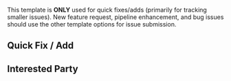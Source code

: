 This template is **ONLY** used for quick fixes/adds (primarily for tracking smaller issues). New feature request, pipeline enhancement, and bug issues should use the other template options for issue submission.

## Quick Fix / Add

<!--- What is the quick fix/add? -->

## Interested Party

<!--- Who reported this or is looking for the fix? -->
